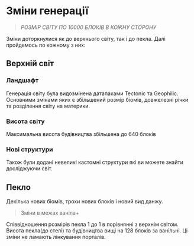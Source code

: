 # Зміни генерації

> *РОЗМІР СВІТУ ПО 10000 БЛОКІВ В КОЖНУ СТОРОНУ*

Зміни доторкнулися як до верхнього світу, так і до пекла. Далі пройдемось по кожному з них:

## Верхній світ

### Ландшафт

Генерація світу була видозмінена датапаками Tectonic та Geophilic. Основними змінами яких є збільшений розмір біомів, довжелезні річки та розділення світу на материки.

### Висота світу

Максимальна висота будівництва збільшена до 640 блоків

### Нові структури

Також були додані невеликі кастомні структури які ви можете знайти досліджуючи світ.

## Пекло

Декілька нових біомів, трохи нових блоків і новий вид данжу. 
> Зміни в межах ваніла+

Співвідношення розмірів пекла 1 до 1 в порівнянні з верхнім світом. Висота пекла(до стелі) та будівництва вищі на 128 блоків за ванільні. Ці зміни не ламають лінкування порталів.
